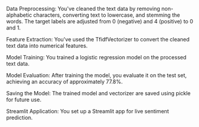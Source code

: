 Data Preprocessing:
    You've cleaned the text data by removing non-alphabetic characters, converting text to lowercase, and stemming the words.
    The target labels are adjusted from 0 (negative) and 4 (positive) to 0 and 1.
    
Feature Extraction:
     You've used the TfidfVectorizer to convert the cleaned text data into numerical features.

Model Training:
     You trained a logistic regression model on the processed text data.

Model Evaluation:
     After training the model, you evaluate it on the test set, achieving an accuracy of approximately 77.8%.

Saving the Model:
     The trained model and vectorizer are saved using pickle for future use.

Streamlit Application:
     You set up a Streamlit app for live sentiment prediction.

